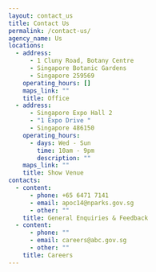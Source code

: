 ```yaml
---
layout: contact_us
title: Contact Us
permalink: /contact-us/
agency_name: Us
locations:
  - address:
      - 1 Cluny Road, Botany Centre
      - Singapore Botanic Gardens
      - Singapore 259569
    operating_hours: []
    maps_link: ""
    title: Office
  - address:
      - Singapore Expo Hall 2
      - "1 Expo Drive "
      - Singapore 486150
    operating_hours:
      - days: Wed - Sun
        time: 10am - 9pm
        description: ""
    maps_link: ""
    title: Show Venue
contacts:
  - content:
      - phone: +65 6471 7141
      - email: apoc14@nparks.gov.sg
      - other: ""
    title: General Enquiries & Feedback
  - content:
      - phone: ""
      - email: careers@abc.gov.sg
      - other: ""
    title: Careers
---
```

